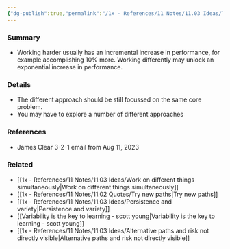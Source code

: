 ```yaml
---
{"dg-publish":true,"permalink":"/1x - References/11 Notes/11.03 Ideas/Try differently instead of try harder/","title":"Try differently instead of try harder","noteIcon":"","created":"2023-08-11T09:58:26.091+03:00","updated":"2024-02-14T20:18:21.826+03:00"}
---
```



### Summary
- Working harder usually has an incremental increase in performance, for example accomplishing 10% more. Working differently may unlock an exponential increase in performance.

### Details
- The different approach should be still focussed on the same core problem.
- You may have to explore a number of different approaches
### References
- James Clear 3-2-1 email from Aug 11, 2023
### Related
- [[1x - References/11 Notes/11.03 Ideas/Work on different things simultaneously\|Work on different things simultaneously]]
- [[1x - References/11 Notes/11.02 Quotes/Try new paths\|Try new paths]]
- [[1x - References/11 Notes/11.03 Ideas/Persistence and variety\|Persistence and variety]]
- [[Variability is the key to learning - scott young\|Variability is the key to learning - scott young]]
- [[1x - References/11 Notes/11.03 Ideas/Alternative paths and risk not directly visible\|Alternative paths and risk not directly visible]]